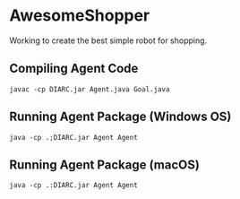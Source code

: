 # AwesomeShopper

Working to create the best simple robot for shopping.

## Compiling Agent Code
`javac -cp DIARC.jar Agent.java Goal.java`

## Running Agent Package (Windows OS)
`java -cp .;DIARC.jar Agent Agent `
  
## Running Agent Package (macOS)
`java -cp .:DIARC.jar Agent Agent `
